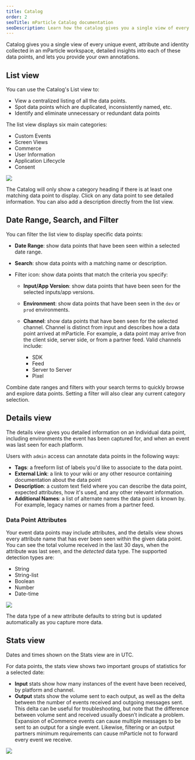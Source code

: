```yaml
---
title: Catalog
order: 2
seoTitle: mParticle Catalog documentation
seoDescription: Learn how the catalog gives you a single view of every unique event, attribute, and identity collected in an mParticle workspace.
---
```


Catalog gives you a single view of every unique event, attribute and identity collected in an mParticle workspace, detailed insights into each of these data points, and lets you provide your own annotations. 

## List view

You can use the Catalog's List view to:
- View a centralized listing of all the data points.
- Spot data points which are duplicated, inconsistently named, etc.
- Identify and eliminate unnecessary or redundant data points


The list view displays six main categories:
* Custom Events
* Screen Views
* Commerce
* User Information
* Application Lifecycle
* Consent


![](/images/data-master-main.png)

<aside class="notice">The Catalog will only show a category heading if there is at least one matching data point to display. Click on any data point to see detailed information. You can also add a description directly from the list view.
</aside>

## Date Range, Search, and Filter

You can filter the list view to display specific data points:

* **Date Range**: show data points that have been seen within a selected date range.

* **Search**: show data points with a matching name or description.

* Filter icon: show data points that match the criteria you specify:

  * **Input/App Version**: show data points that have been seen for the selected inputs/app versions.

  * **Environment**: show data points that have been seen in the `dev` or `prod` environments.
  * **Channel**: show data points that have been seen for the selected channel. Channel is distinct from input and describes how a data point arrived at mParticle. For example, a data point may arrive fron the client side, server side, or from a partner feed. Valid channels include:
    * SDK
    * Feed
    * Server to Server
    * Pixel

Combine date ranges and filters with your search terms to quickly browse and explore data points. Setting a filter will also clear any current category selection.

## Details view

The details view gives you detailed information on an individual data point, including environments the event has been captured for, and when an event was last seen for each platform. 

Users with `admin` access can annotate data points in the following ways:

* **Tags**: a freeform list of labels you'd like to associate to the data point.
* **External Link**: a link to your wiki or any other resource containing documentation about the data point
* **Description**: a custom text field where you can describe the data point, expected attributes, how it's used, and any other relevant information.
* **Additional Names**: a list of alternate names the data point is known by. For example, legacy names or names from a partner feed.

### Data Point Attributes

Your event data points may include attributes, and the details view shows every attribute name that has ever been seen within the given data point. You can see the total volume received in the last 30 days, when the attribute was last seen, and the *detected* data type. The supported detection types are:

* String
* String-list
* Boolean
* Number
* Date-time

![](/images/data-master-details-view-3.png)

<aside class="notice">The data type of a new attribute defaults to string but is updated automatically as you capture more data.</aside>

## Stats view

<aside class="notice">Dates and times shown on the Stats view are in UTC.</aside>

For data points, the stats view shows two important groups of statistics for a selected date:

* **Input** stats show how many instances of the event have been received, by platform and channel.
* **Output** stats show the volume sent to each output, as well as the delta between the number of events received and outgoing messages sent. This delta can be useful for troubleshooting, but note that the difference between volume sent and received usually doesn’t indicate a problem. Expansion of eCommerce events can cause multiple messages to be sent to an output for a single event. Likewise, filtering or an output partners minimum requirements can cause mParticle not to forward every event we receive.

![](/images/data-master-stats-1.png)
